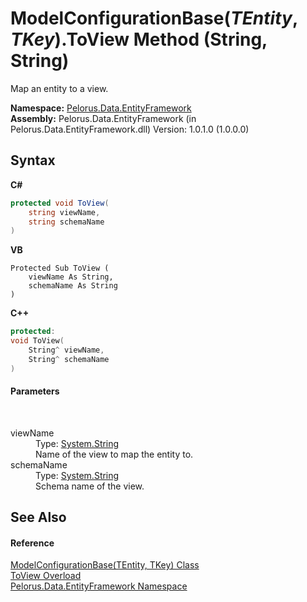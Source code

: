 # ModelConfigurationBase(*TEntity*, *TKey*).ToView Method (String, String)
 

Map an entity to a view.

**Namespace:**&nbsp;<a href="55312241">Pelorus.Data.EntityFramework</a><br />**Assembly:**&nbsp;Pelorus.Data.EntityFramework (in Pelorus.Data.EntityFramework.dll) Version: 1.0.1.0 (1.0.0.0)

## Syntax

**C#**<br />
``` C#
protected void ToView(
	string viewName,
	string schemaName
)
```

**VB**<br />
``` VB
Protected Sub ToView ( 
	viewName As String,
	schemaName As String
)
```

**C++**<br />
``` C++
protected:
void ToView(
	String^ viewName, 
	String^ schemaName
)
```


#### Parameters
&nbsp;<dl><dt>viewName</dt><dd>Type: <a href="http://msdn2.microsoft.com/en-us/library/s1wwdcbf" target="_blank">System.String</a><br />Name of the view to map the entity to.</dd><dt>schemaName</dt><dd>Type: <a href="http://msdn2.microsoft.com/en-us/library/s1wwdcbf" target="_blank">System.String</a><br />Schema name of the view.</dd></dl>

## See Also


#### Reference
<a href="2A7AF3AA">ModelConfigurationBase(TEntity, TKey) Class</a><br /><a href="4499823F">ToView Overload</a><br /><a href="55312241">Pelorus.Data.EntityFramework Namespace</a><br />